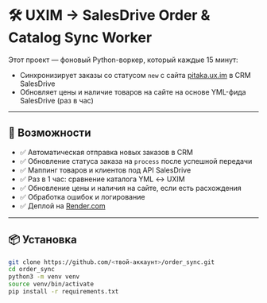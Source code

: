 # 🛠 UXIM → SalesDrive Order & Catalog Sync Worker

Этот проект — фоновый Python-воркер, который каждые 15 минут:
- Синхронизирует заказы со статусом `new` с сайта [pitaka.ux.im](https://pitaka.ux.im) в CRM SalesDrive
- Обновляет цены и наличие товаров на сайте на основе YML-фида SalesDrive (раз в час)

---

## 🚀 Возможности

- ✅ Автоматическая отправка новых заказов в CRM
- ✅ Обновление статуса заказа на `process` после успешной передачи
- ✅ Маппинг товаров и клиентов под API SalesDrive
- ✅ Раз в 1 час: сравнение каталога YML ↔ UXIM
- ✅ Обновление цены и наличия на сайте, если есть расхождения
- ✅ Обработка ошибок и логирование
- ✅ Деплой на [Render.com](https://render.com)

---

## 📦 Установка

```bash
git clone https://github.com/<твой-аккаунт>/order_sync.git
cd order_sync
python3 -m venv venv
source venv/bin/activate
pip install -r requirements.txt
